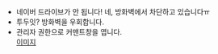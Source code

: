 - 네이버 드라이브가 안 됩니다! 네, 방화벽에서 차단하고 있습니다ㅠ
- 투두잇? 방화벽을 우회합니다.
- 관리자 권한으로 커맨트창을 엽니다.  
[이미지](01관리자권한.jpg)
~~~

~~~
